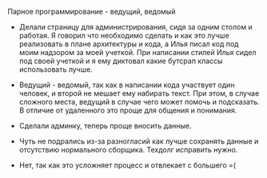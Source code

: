 Парное программирование - ведущий, ведомый

- Делали страницу для администрирования, сидя за одним столом и работая. Я говорил что необходимо сделать и как это лучше реализовать в плане архитектуры и кода, а Илья писал код под моим надзором за моей учеткой. 
При написании стилей Илья сидел под своей учеткой и я ему диктовал какие бутсрап классы использовать лучше.

- Ведущий - ведомый, так как в написании кода участвует один человек, и второй не мешает ему набирать текст. При этом, в случае сложного места, ведущий в случае чего может помочь и подсказать. В отличие от удаленного это проще для общения и понимания.

- Сделали админку, теперь проще вносить данные.

- Чуть не подрались из-за разногласий как лучше сохранять данные и отсутствию нормального сборщика. Техдолг исправить нужно.

- Нет, так как это усложняет процесс и отвлекает с большего =(

